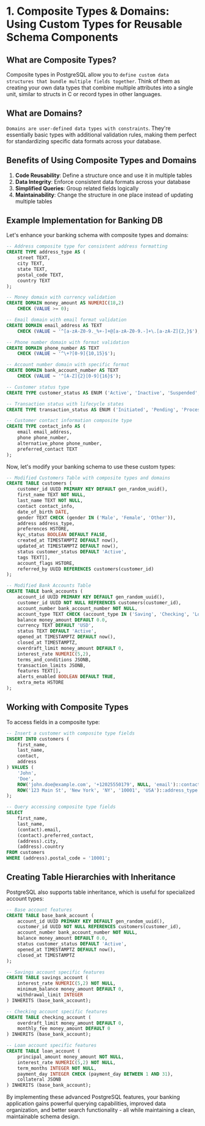 # 1. Composite Types & Domains: Using Custom Types for Reusable Schema Components

## What are Composite Types?

Composite types in PostgreSQL allow you to `define custom data structures that bundle multiple fields together`. Think of them as creating your own data types that combine multiple attributes into a single unit, similar to structs in C or record types in other languages.

## What are Domains?

`Domains are user-defined data types with constraints`. They're essentially basic types with additional validation rules, making them perfect for standardizing specific data formats across your database.

## Benefits of Using Composite Types and Domains

1. **Code Reusability**: Define a structure once and use it in multiple tables
2. **Data Integrity**: Enforce consistent data formats across your database
3. **Simplified Queries**: Group related fields logically
4. **Maintainability**: Change the structure in one place instead of updating multiple tables

## Example Implementation for Banking DB

Let's enhance your banking schema with composite types and domains:

```sql
-- Address composite type for consistent address formatting
CREATE TYPE address_type AS (
    street TEXT,
    city TEXT,
    state TEXT,
    postal_code TEXT,
    country TEXT
);

-- Money domain with currency validation
CREATE DOMAIN money_amount AS NUMERIC(18,2)
    CHECK (VALUE >= 0);

-- Email domain with email format validation
CREATE DOMAIN email_address AS TEXT
    CHECK (VALUE ~ '^[a-zA-Z0-9._%+-]+@[a-zA-Z0-9.-]+\.[a-zA-Z]{2,}$');

-- Phone number domain with format validation
CREATE DOMAIN phone_number AS TEXT
    CHECK (VALUE ~ '^\+?[0-9]{10,15}$');

-- Account number domain with specific format
CREATE DOMAIN bank_account_number AS TEXT
    CHECK (VALUE ~ '^[A-Z]{2}[0-9]{16}$');

-- Customer status type
CREATE TYPE customer_status AS ENUM ('Active', 'Inactive', 'Suspended', 'Closed');

-- Transaction status with lifecycle states
CREATE TYPE transaction_status AS ENUM ('Initiated', 'Pending', 'Processing', 'Completed', 'Failed', 'Reversed');

-- Customer contact information composite type
CREATE TYPE contact_info AS (
    email email_address,
    phone phone_number,
    alternative_phone phone_number,
    preferred_contact TEXT
);
```

Now, let's modify your banking schema to use these custom types:

```sql
-- Modified Customers Table with composite types and domains
CREATE TABLE customers (
    customer_id UUID PRIMARY KEY DEFAULT gen_random_uuid(),
    first_name TEXT NOT NULL,
    last_name TEXT NOT NULL,
    contact contact_info,
    date_of_birth DATE,
    gender TEXT CHECK (gender IN ('Male', 'Female', 'Other')),
    address address_type,
    preferences HSTORE,
    kyc_status BOOLEAN DEFAULT FALSE,
    created_at TIMESTAMPTZ DEFAULT now(),
    updated_at TIMESTAMPTZ DEFAULT now(),
    status customer_status DEFAULT 'Active',
    tags TEXT[],
    account_flags HSTORE,
    referred_by UUID REFERENCES customers(customer_id)
);

-- Modified Bank Accounts Table
CREATE TABLE bank_accounts (
    account_id UUID PRIMARY KEY DEFAULT gen_random_uuid(),
    customer_id UUID NOT NULL REFERENCES customers(customer_id),
    account_number bank_account_number NOT NULL,
    account_type TEXT CHECK (account_type IN ('Saving', 'Checking', 'Loan')),
    balance money_amount DEFAULT 0.0,
    currency TEXT DEFAULT 'USD',
    status TEXT DEFAULT 'Active',
    opened_at TIMESTAMPTZ DEFAULT now(),
    closed_at TIMESTAMPTZ,
    overdraft_limit money_amount DEFAULT 0,
    interest_rate NUMERIC(5,2),
    terms_and_conditions JSONB,
    transaction_limits JSONB,
    features TEXT[],
    alerts_enabled BOOLEAN DEFAULT TRUE,
    extra_meta HSTORE
);
```

## Working with Composite Types

To access fields in a composite type:

```sql
-- Insert a customer with composite type fields
INSERT INTO customers (
    first_name,
    last_name,
    contact,
    address
) VALUES (
    'John',
    'Doe',
    ROW('john.doe@example.com', '+12025550179', NULL, 'email')::contact_info,
    ROW('123 Main St', 'New York', 'NY', '10001', 'USA')::address_type
);

-- Query accessing composite type fields
SELECT
    first_name,
    last_name,
    (contact).email,
    (contact).preferred_contact,
    (address).city,
    (address).country
FROM customers
WHERE (address).postal_code = '10001';
```

## Creating Table Hierarchies with Inheritance

PostgreSQL also supports table inheritance, which is useful for specialized account types:

```sql
-- Base account features
CREATE TABLE base_bank_account (
    account_id UUID PRIMARY KEY DEFAULT gen_random_uuid(),
    customer_id UUID NOT NULL REFERENCES customers(customer_id),
    account_number bank_account_number NOT NULL,
    balance money_amount DEFAULT 0.0,
    status customer_status DEFAULT 'Active',
    opened_at TIMESTAMPTZ DEFAULT now(),
    closed_at TIMESTAMPTZ
);

-- Savings account specific features
CREATE TABLE savings_account (
    interest_rate NUMERIC(5,2) NOT NULL,
    minimum_balance money_amount DEFAULT 0,
    withdrawal_limit INTEGER
) INHERITS (base_bank_account);

-- Checking account specific features
CREATE TABLE checking_account (
    overdraft_limit money_amount DEFAULT 0,
    monthly_fee money_amount DEFAULT 0
) INHERITS (base_bank_account);

-- Loan account specific features
CREATE TABLE loan_account (
    principal_amount money_amount NOT NULL,
    interest_rate NUMERIC(5,2) NOT NULL,
    term_months INTEGER NOT NULL,
    payment_day INTEGER CHECK (payment_day BETWEEN 1 AND 31),
    collateral JSONB
) INHERITS (base_bank_account);
```

By implementing these advanced PostgreSQL features, your banking application gains powerful querying capabilities, improved data organization, and better search functionality - all while maintaining a clean, maintainable schema design.
